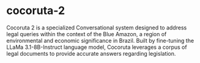 # cocoruta-2
Cocoruta 2 is a specialized Conversational system designed to address legal queries within the context of the Blue Amazon, a region of environmental and economic significance in Brazil. Built by fine-tuning the LLaMa 3.1-8B-Instruct language model, Cocoruta leverages a corpus of legal documents to provide accurate answers regarding legislation.
